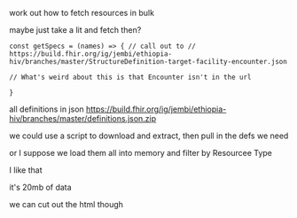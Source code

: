 work out how to fetch resources in bulk

maybe just take a lit and fetch then?

```
const getSpecs = (names) => { // call out to //
https://build.fhir.org/ig/jembi/ethiopia-hiv/branches/master/StructureDefinition-target-facility-encounter.json

// What's weird about this is that Encounter isn't in the url

}

```

all definitions in json
https://build.fhir.org/ig/jembi/ethiopia-hiv/branches/master/definitions.json.zip

we could use a script to download and extract, then pull in the defs we need

or I suppose we load them all into memory and filter by Resourcee Type

I like that

it's 20mb of data

we can cut out the html though
